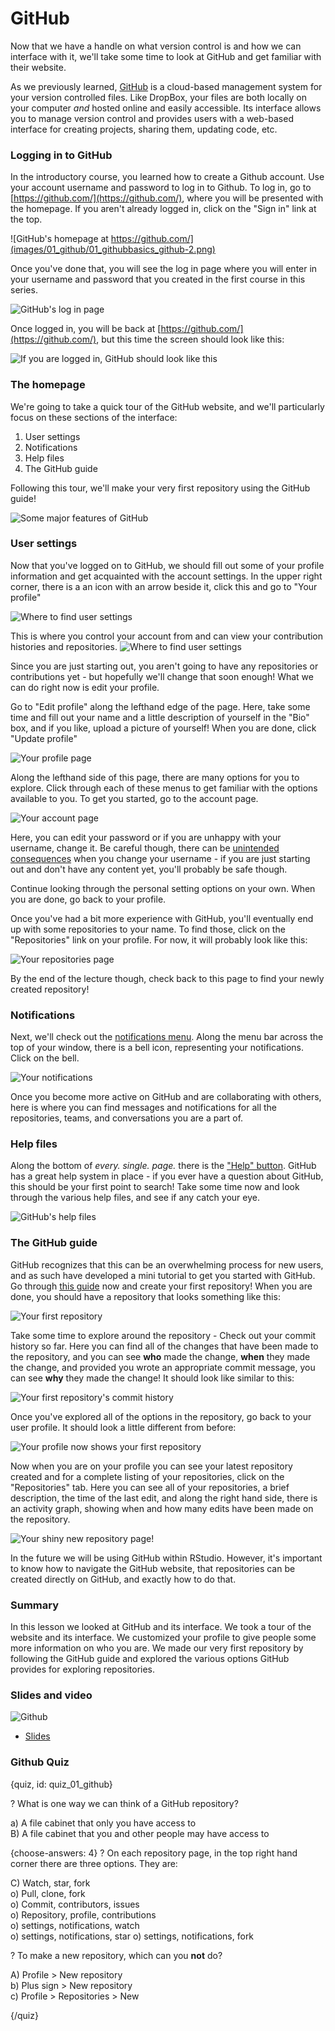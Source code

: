 # GitHub

Now that we have a handle on what version control is and how we can interface with it, we'll take some time to look at GitHub and get familiar with their website. 

As we previously learned, [GitHub](https://github.com/) is a cloud-based management system for your version controlled files. Like DropBox, your files are both locally on your computer *and* hosted online and easily accessible. Its interface allows you to manage version control and provides users with a web-based interface for creating projects, sharing them, updating code, etc. 

### Logging in to GitHub

In the introductory course, you learned how to create a Github account. Use your account username and password to log in to Github. To log in, go to [https://github.com/](https://github.com/), where you will be presented with the homepage. If you aren't already logged in, click on the "Sign in" link at the top. 

![GitHub's homepage at https://github.com/](images/01_github/01_githubbasics_github-2.png)

Once you've done that, you will see the log in page where you will enter in your username and password that you created in the first course in this series. 

![GitHub's log in page](images/01_github/01_githubbasics_github-3.png)

Once logged in, you will be back at [https://github.com/](https://github.com/), but this time the screen should look like this: 

![If you are logged in, GitHub should look like this](images/01_github/01_githubbasics_github-4.png)

### The homepage

We're going to take a quick tour of the GitHub website, and we'll particularly focus on these sections of the interface: 

1. User settings  
2. Notifications  
3. Help files  
4. The GitHub guide

Following this tour, we'll make your very first repository using the GitHub guide! 

![Some major features of GitHub](images/01_github/01_githubbasics_github-5.png)

### User settings

Now that you've logged on to GitHub, we should fill out some of your profile information and get acquainted with the account settings. In the upper right corner, there is a an icon with an arrow beside it, click this and go to "Your profile"

![Where to find user settings](images/01_github/01_githubbasics_github-6.png)

This is where you control your account from and can view your contribution histories and repositories. 
![Where to find user settings](images/01_github/01_githubbasics_github-7.png)

Since you are just starting out, you aren't going to have any repositories or contributions yet - but hopefully we'll change that soon enough! What we can do right now is edit your profile. 

Go to "Edit profile" along the lefthand edge of the page. Here, take some time and fill out your name and a little description of yourself in the "Bio" box, and if you like, upload a picture of yourself! When you are done, click "Update profile"

![Your profile page](images/01_github/01_githubbasics_github-8.png)

Along the lefthand side of this page, there are many options for you to explore. Click through each of these menus to get familiar with the options available to you. To get you started, go to the account page. 

![Your account page](images/01_github/01_githubbasics_github-9.png)

Here, you can edit your password or if you are unhappy with your username, change it. Be careful though, there can be [unintended consequences](https://help.github.com/articles/what-happens-when-i-change-my-username/) when you change your username - if you are just starting out and don't have any content yet, you'll probably be safe though. 

Continue looking through the personal setting options on your own. When you are done, go back to your profile. 

Once you've had a bit more experience with GitHub, you'll eventually end up with some repositories to your name. To find those, click on the "Repositories" link on your profile. For now, it will probably look like this: 

![Your repositories page](images/01_github/01_githubbasics_github-11.png)

By the end of the lecture though, check back to this page to find your newly created repository!

### Notifications  

Next, we'll check out the [notifications menu](https://github.com/notifications). Along the menu bar across the top of your window, there is a bell icon, representing your notifications. Click on the bell. 

![Your notifications](images/01_github/01_githubbasics_github-13.png)

Once you become more active on GitHub and are collaborating with others, here is where you can find messages and notifications for all the repositories, teams, and conversations you are a part of. 

### Help files 

Along the bottom of *every. single. page.* there is the ["Help" button](https://help.github.com/). GitHub has a great help system in place - if you ever have a question about GitHub, this should be your first point to search! Take some time now and look through the various help files, and see if any catch your eye.

![GitHub's help files](images/01_github/01_githubbasics_github-14.png)

### The GitHub guide 

GitHub recognizes that this can be an overwhelming process for new users, and as such have developed a mini tutorial to get you started with GitHub. Go through [this guide](https://guides.github.com/activities/hello-world/) now and create your first repository! When you are done, you should have a repository that looks something like this: 

![Your first repository](images/01_github/01_githubbasics_github-17.png)

Take some time to explore around the repository - Check out your commit history so far. Here you can find all of the changes that have been made to the repository, and you can see **who** made the change, **when** they made the change, and provided you wrote an appropriate commit message, you can see **why** they made the change! It should look like similar to this: 

![Your first repository's commit history](images/01_github/01_githubbasics_github-18.png)

Once you've explored all of the options in the repository, go back to your user profile. It should look a little different from before: 

![Your profile now shows your first repository](images/01_github/01_githubbasics_github-19.png)

Now when you are on your profile you can see your latest repository created and for a complete listing of your repositories, click on the "Repositories" tab. Here you can see all of your repositories, a brief description, the time of the last edit, and along the right hand side, there is an activity graph, showing when and how many edits have been made on the repository. 

![Your shiny new repository page!](images/01_github/01_githubbasics_github-20.png)

In the future we will be using GitHub within RStudio. However, it's important to know how to navigate the GitHub website, that repositories can be created directly on GitHub, and exactly how to do that. 

### Summary

In this lesson we looked at GitHub and its interface. We took a tour of the website and its interface. We customized your profile to give people some more information on who you are. We made our very first repository by following the GitHub guide and explored the various options GitHub provides for exploring repositories.  

### Slides and video

![Github]()

* [Slides](https://docs.google.com/presentation/d/1cvz17dNvOlb5bwPCd2WGFl96zCU9oUWpZMTqcSJyuCo/edit?usp=sharing)  

### Github Quiz

{quiz, id: quiz_01_github}

? What is one way we can think of a GitHub repository?

a) A file cabinet that only you have access to  
B) A file cabinet that you and other people may have access to  

{choose-answers: 4}
? On each repository page, in the top right hand corner there are three options. They are: 

C) Watch, star, fork  
o) Pull, clone, fork  
o) Commit, contributors, issues  
o) Repository, profile, contributions  
o) settings, notifications, watch  
o) settings, notifications, star
o) settings, notifications, fork 


? To make a new repository, which can you **not** do? 

A) Profile > New repository  
b) Plus sign > New repository  
c) Profile > Repositories > New  

{/quiz}